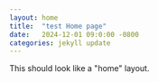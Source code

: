 ```yaml
---
layout: home
title:  "test Home page"
date:   2024-12-01 09:0:00 -0800
categories: jekyll update
---
```


This should look like a "home" layout.
